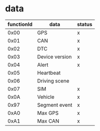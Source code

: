 # data

functionId|data|status
-|-|-
0x00|GPS|x
0x01|CAN|x
0x02|DTC|x
0x03|Device version|x
0x04|Alert|x
0x05|Heartbeat|
0x06|Driving scene|
0x07|SIM|x
0x0A|Vehicle|x
0x97|Segment event|x
0xA0|Max GPS|x
0xA1|Max CAN|x

